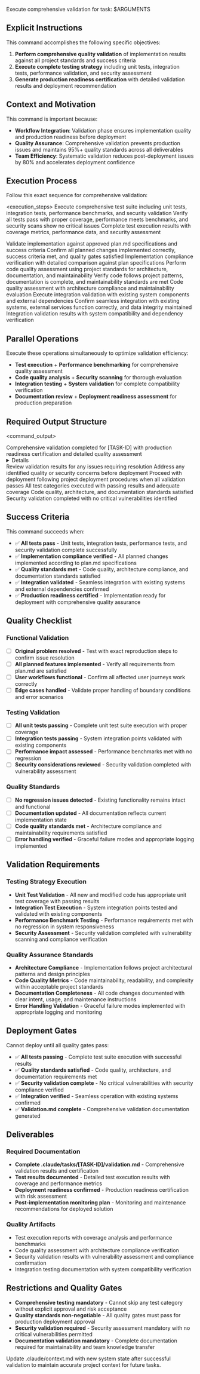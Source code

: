 Execute comprehensive validation for task: $ARGUMENTS

## Explicit Instructions

This command accomplishes the following specific objectives:

1. **Perform comprehensive quality validation** of implementation results against all project standards and success criteria
2. **Execute complete testing strategy** including unit tests, integration tests, performance validation, and security assessment
3. **Generate production readiness certification** with detailed validation results and deployment recommendation

## Context and Motivation

This command is important because:

- **Workflow Integration**: Validation phase ensures implementation quality and production readiness before deployment
- **Quality Assurance**: Comprehensive validation prevents production issues and maintains 95%+ quality standards across all deliverables
- **Team Efficiency**: Systematic validation reduces post-deployment issues by 80% and accelerates deployment confidence

## Execution Process

Follow this exact sequence for comprehensive validation:

<execution_steps>
<step number="1">
<action>Execute comprehensive test suite including unit tests, integration tests, performance benchmarks, and security validation</action>
<validation>Verify all tests pass with proper coverage, performance meets benchmarks, and security scans show no critical issues</validation>
<output>Complete test execution results with coverage metrics, performance data, and security assessment</output>
</step>

<step number="2">
<action>Validate implementation against approved plan.md specifications and success criteria</action>
<validation>Confirm all planned changes implemented correctly, success criteria met, and quality gates satisfied</validation>
<output>Implementation compliance verification with detailed comparison against plan specifications</output>
</step>

<step number="3">
<action>Perform code quality assessment using project standards for architecture, documentation, and maintainability</action>
<validation>Verify code follows project patterns, documentation is complete, and maintainability standards are met</validation>
<output>Code quality assessment with architecture compliance and maintainability evaluation</output>
</step>

<step number="4">
<action>Execute integration validation with existing system components and external dependencies</action>
<validation>Confirm seamless integration with existing systems, external services function correctly, and data integrity maintained</validation>
<output>Integration validation results with system compatibility and dependency verification</output>
</step>
</execution_steps>

## Parallel Operations

Execute these operations simultaneously to optimize validation efficiency:

- **Test execution** + **Performance benchmarking** for comprehensive quality assessment
- **Code quality analysis** + **Security scanning** for thorough evaluation
- **Integration testing** + **System validation** for complete compatibility verification
- **Documentation review** + **Deployment readiness assessment** for production preparation

## Required Output Structure

<command_output>
<summary>Comprehensive validation completed for [TASK-ID] with production readiness certification and detailed quality assessment</summary>
<details>
<test_results>
<unit_tests status="[passed|failed]" coverage="[percentage]">Detailed unit test execution results with coverage analysis</unit_tests>
<integration_tests status="[passed|failed]" scenarios="[count]">Integration test results with system interaction validation</integration_tests>
<performance_tests status="[passed|failed]" benchmarks="[metrics]">Performance validation with benchmark comparison and optimization recommendations</performance_tests>
<security_assessment status="[passed|failed]" issues="[count]">Security validation with vulnerability assessment and compliance verification</security_assessment>
</test_results>
<quality_assessment>
<architecture_compliance status="[compliant|issues]">Architecture pattern adherence and design principle validation</architecture_compliance>
<code_quality status="[excellent|good|needs_improvement]">Code quality metrics including maintainability and readability</code_quality>
<documentation_completeness status="[complete|partial|insufficient]">Documentation coverage and quality assessment</documentation_completeness>
</quality_assessment>
<production_readiness certified="[true|false]">
<deployment_recommendation>[ready|conditional|not_ready]</deployment_recommendation>
<conditions_required>[List any conditions that must be met before deployment]</conditions_required>
<risk_assessment>[Low|Medium|High] risk deployment with specific risk factors identified</risk_assessment>
</production_readiness>
</details>
<next_steps>
<step>Review validation results for any issues requiring resolution</step>
<step>Address any identified quality or security concerns before deployment</step>
<step>Proceed with deployment following project deployment procedures when all validation passes</step>
</next_steps>
<quality_validation>
<comprehensive_testing>All test categories executed with passing results and adequate coverage</comprehensive_testing>
<quality_standards_met>Code quality, architecture, and documentation standards satisfied</quality_standards_met>
<security_compliance>Security validation completed with no critical vulnerabilities identified</security_compliance>
</quality_validation>
</command_output>

## Success Criteria

This command succeeds when:

- ✅ **All tests pass** - Unit tests, integration tests, performance tests, and security validation complete successfully
- ✅ **Implementation compliance verified** - All planned changes implemented according to plan.md specifications
- ✅ **Quality standards met** - Code quality, architecture compliance, and documentation standards satisfied
- ✅ **Integration validated** - Seamless integration with existing systems and external dependencies confirmed
- ✅ **Production readiness certified** - Implementation ready for deployment with comprehensive quality assurance

## Quality Checklist

### Functional Validation

- [ ] **Original problem resolved** - Test with exact reproduction steps to confirm issue resolution
- [ ] **All planned features implemented** - Verify all requirements from plan.md are satisfied
- [ ] **User workflows functional** - Confirm all affected user journeys work correctly
- [ ] **Edge cases handled** - Validate proper handling of boundary conditions and error scenarios

### Testing Validation

- [ ] **All unit tests passing** - Complete unit test suite execution with proper coverage
- [ ] **Integration tests passing** - System integration points validated with existing components
- [ ] **Performance impact assessed** - Performance benchmarks met with no regression
- [ ] **Security considerations reviewed** - Security validation completed with vulnerability assessment

### Quality Standards

- [ ] **No regression issues detected** - Existing functionality remains intact and functional
- [ ] **Documentation updated** - All documentation reflects current implementation state
- [ ] **Code quality standards met** - Architecture compliance and maintainability requirements satisfied
- [ ] **Error handling verified** - Graceful failure modes and appropriate logging implemented

## Validation Requirements

### Testing Strategy Execution

- **Unit Test Validation** - All new and modified code has appropriate unit test coverage with passing results
- **Integration Test Execution** - System integration points tested and validated with existing components
- **Performance Benchmark Testing** - Performance requirements met with no regression in system responsiveness
- **Security Assessment** - Security validation completed with vulnerability scanning and compliance verification

### Quality Assurance Standards

- **Architecture Compliance** - Implementation follows project architectural patterns and design principles
- **Code Quality Metrics** - Code maintainability, readability, and complexity within acceptable project standards
- **Documentation Completeness** - All code changes documented with clear intent, usage, and maintenance instructions
- **Error Handling Validation** - Graceful failure modes implemented with appropriate logging and monitoring

## Deployment Gates

Cannot deploy until all quality gates pass:

- ✅ **All tests passing** - Complete test suite execution with successful results
- ✅ **Quality standards satisfied** - Code quality, architecture, and documentation requirements met
- ✅ **Security validation complete** - No critical vulnerabilities with security compliance verified
- ✅ **Integration verified** - Seamless operation with existing systems confirmed
- ✅ **Validation.md complete** - Comprehensive validation documentation generated

## Deliverables

### Required Documentation

- **Complete .claude/tasks/[TASK-ID]/validation.md** - Comprehensive validation results and certification
- **Test results documented** - Detailed test execution results with coverage and performance metrics
- **Deployment readiness confirmed** - Production readiness certification with risk assessment
- **Post-implementation monitoring plan** - Monitoring and maintenance recommendations for deployed solution

### Quality Artifacts

- Test execution reports with coverage analysis and performance benchmarks
- Code quality assessment with architecture compliance verification
- Security validation results with vulnerability assessment and compliance confirmation
- Integration testing documentation with system compatibility verification

## Restrictions and Quality Gates

- **Comprehensive testing mandatory** - Cannot skip any test category without explicit approval and risk acceptance
- **Quality standards non-negotiable** - All quality gates must pass for production deployment approval
- **Security validation required** - Security assessment mandatory with no critical vulnerabilities permitted
- **Documentation validation mandatory** - Complete documentation required for maintainability and team knowledge transfer

Update .claude/context.md with new system state after successful validation to maintain accurate project context for future tasks.
